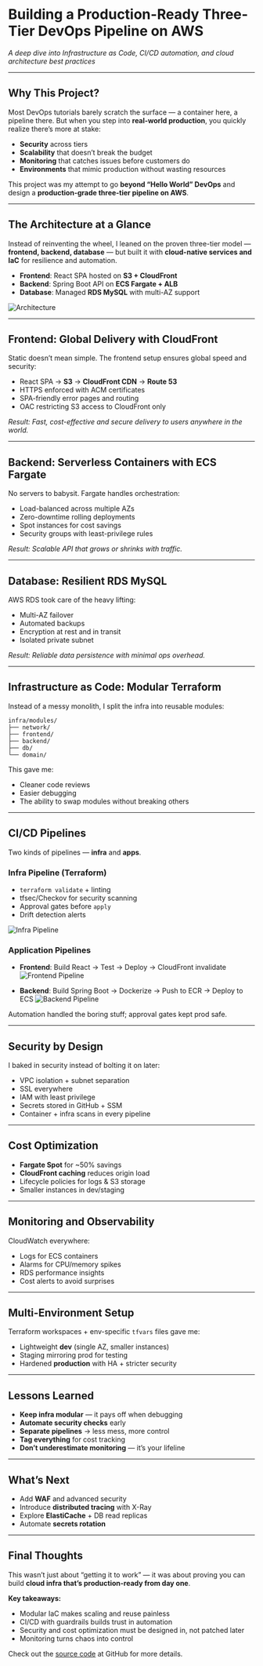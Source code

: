 # Building a Production-Ready Three-Tier DevOps Pipeline on AWS

*A deep dive into Infrastructure as Code, CI/CD automation, and cloud architecture best practices*

---

## Why This Project?

Most DevOps tutorials barely scratch the surface — a container here, a pipeline there. But when you step into **real-world production**, you quickly realize there’s more at stake:

* **Security** across tiers
* **Scalability** that doesn’t break the budget
* **Monitoring** that catches issues before customers do
* **Environments** that mimic production without wasting resources

This project was my attempt to go **beyond “Hello World” DevOps** and design a **production-grade three-tier pipeline on AWS**.

---

## The Architecture at a Glance

Instead of reinventing the wheel, I leaned on the proven three-tier model — **frontend, backend, database** — but built it with **cloud-native services and IaC** for resilience and automation.

* **Frontend**: React SPA hosted on **S3 + CloudFront**
* **Backend**: Spring Boot API on **ECS Fargate + ALB**
* **Database**: Managed **RDS MySQL** with multi-AZ support

![Architecture](infra/static/images/architecture.png)

---

## Frontend: Global Delivery with CloudFront

Static doesn’t mean simple. The frontend setup ensures global speed and security:

* React SPA → **S3** → **CloudFront CDN** → **Route 53**
* HTTPS enforced with ACM certificates
* SPA-friendly error pages and routing
* OAC restricting S3 access to CloudFront only

*Result: Fast, cost-effective and secure delivery to users anywhere in the world.*

---

## Backend: Serverless Containers with ECS Fargate

No servers to babysit. Fargate handles orchestration:

* Load-balanced across multiple AZs
* Zero-downtime rolling deployments
* Spot instances for cost savings
* Security groups with least-privilege rules

*Result: Scalable API that grows or shrinks with traffic.*

---

## Database: Resilient RDS MySQL

AWS RDS took care of the heavy lifting:

* Multi-AZ failover
* Automated backups
* Encryption at rest and in transit
* Isolated private subnet

*Result: Reliable data persistence with minimal ops overhead.*

---

## Infrastructure as Code: Modular Terraform

Instead of a messy monolith, I split the infra into reusable modules:

```
infra/modules/
├── network/
├── frontend/
├── backend/
├── db/
└── domain/
```

This gave me:

* Cleaner code reviews
* Easier debugging
* The ability to swap modules without breaking others

---

## CI/CD Pipelines

Two kinds of pipelines — **infra** and **apps**.

### Infra Pipeline (Terraform)

* `terraform validate` + linting
* tfsec/Checkov for security scanning
* Approval gates before `apply`
* Drift detection alerts

![Infra Pipeline](infra/static/images/cicd.png)


### Application Pipelines

* **Frontend**: Build React → Test → Deploy → CloudFront invalidate
  ![Frontend Pipeline](static/images/cicd/frontend.png)

* **Backend**: Build Spring Boot → Dockerize → Push to ECR → Deploy to ECS
  ![Backend Pipeline](static/images/cicd/backend.png)

Automation handled the boring stuff; approval gates kept prod safe.

---

## Security by Design

I baked in security instead of bolting it on later:

* VPC isolation + subnet separation
* SSL everywhere
* IAM with least privilege
* Secrets stored in GitHub + SSM
* Container + infra scans in every pipeline

---

## Cost Optimization

* **Fargate Spot** for \~50% savings
* **CloudFront caching** reduces origin load
* Lifecycle policies for logs & S3 storage
* Smaller instances in dev/staging

---

## Monitoring and Observability

CloudWatch everywhere:

* Logs for ECS containers
* Alarms for CPU/memory spikes
* RDS performance insights
* Cost alerts to avoid surprises

---

## Multi-Environment Setup

Terraform workspaces + env-specific `tfvars` files gave me:

* Lightweight **dev** (single AZ, smaller instances)
* Staging mirroring prod for testing
* Hardened **production** with HA + stricter security

---

## Lessons Learned

* **Keep infra modular** — it pays off when debugging
* **Automate security checks** early
* **Separate pipelines** → less mess, more control
* **Tag everything** for cost tracking
* **Don’t underestimate monitoring** — it’s your lifeline

---

## What’s Next

* Add **WAF** and advanced security
* Introduce **distributed tracing** with X-Ray
* Explore **ElastiCache** + DB read replicas
* Automate **secrets rotation**

---

## Final Thoughts

This wasn’t just about “getting it to work” — it was about proving you can build **cloud infra that’s production-ready from day one**.

**Key takeaways:**

* Modular IaC makes scaling and reuse painless
* CI/CD with guardrails builds trust in automation
* Security and cost optimization must be designed in, not patched later
* Monitoring turns chaos into control

Check out the [source code](https://github.com/HasanAshab/three-tier-aws) at GitHub for more details.